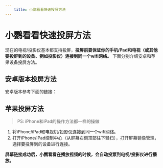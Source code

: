 ```yaml
---
    title: 小鹦看看快速投屏方法
---
```


# 小鹦看看快速投屏方法

现在的电视/投影仪基本都支持投屏，**投屏前要保证你的手机/Pad和电视（或其他要投屏到的设备、例如投影仪）连接到同一个wifi网络。** 下面分别介绍安卓和苹果设备投屏方法。

## 安卓版本投屏方法

安卓版本参考下面的链接：

## 苹果投屏方法

> PS: iPhone和iPad的操作方法都一样的操做
1. 将iPhone/iPad和电视机/投影仪连接到同一个wifi网络。
2. 打开iPhone/iPad控制中心（从屏幕右侧顶部往下轻扫），打开屏幕镜像管理，选择要投屏到的设备进行连接。


<ImageCard imageSrc="https://pica.zhimg.com/v2-44305597d370ab7f56917367fcc3799c_1440w.jpg" description="从控制中心打开屏幕镜像管理"/>


**屏幕链接成功后，小鹦看看在播放视频的时候，会自动投票到电视/投影仪进行播放。**